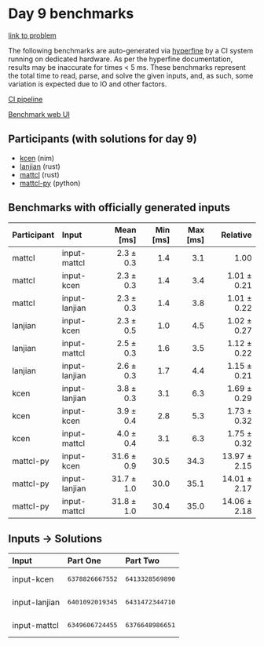 # Day 9 benchmarks

[link to problem](https://adventofcode.com/2024/day/9)

The following benchmarks are auto-generated via
[hyperfine](https://github.com/sharkdp/hyperfine) by a CI system running on
dedicated hardware. As per the hyperfine documentation, results may be
inaccurate for times < 5 ms. These benchmarks represent the total time to read,
parse, and solve the given inputs, and, as such, some variation is expected due
to IO and other factors.

[CI pipeline](http://ci.papercode.net:8080/teams/main/pipelines/aoc2024)

[Benchmark web UI](https://aoc.ancalagon.black)


## Participants (with solutions for day 9)

- [kcen](https://github.com/kcen/aoc2024) (nim)
- [lanjian](https://github.com/lanjian/aoc-2024) (rust)
- [mattcl](https://github.com/mattcl/aoc2024) (rust)
- [mattcl-py](https://github.com/mattcl/aoc2024-py) (python)


## Benchmarks with officially generated inputs

| Participant | Input | Mean [ms] | Min [ms] | Max [ms] | Relative |
|:---|:---|---:|---:|---:|---:|
| mattcl | input-mattcl | 2.3 ± 0.3 | 1.4 | 3.1 | 1.00 |
| mattcl | input-kcen | 2.3 ± 0.3 | 1.4 | 3.4 | 1.01 ± 0.21 |
| mattcl | input-lanjian | 2.3 ± 0.3 | 1.4 | 3.8 | 1.01 ± 0.22 |
| lanjian | input-kcen | 2.3 ± 0.5 | 1.0 | 4.5 | 1.02 ± 0.27 |
| lanjian | input-mattcl | 2.5 ± 0.3 | 1.6 | 3.5 | 1.12 ± 0.22 |
| lanjian | input-lanjian | 2.6 ± 0.3 | 1.7 | 4.4 | 1.15 ± 0.21 |
| kcen | input-lanjian | 3.8 ± 0.3 | 3.1 | 6.3 | 1.69 ± 0.29 |
| kcen | input-kcen | 3.9 ± 0.4 | 2.8 | 5.3 | 1.73 ± 0.32 |
| kcen | input-mattcl | 4.0 ± 0.4 | 3.1 | 6.3 | 1.75 ± 0.32 |
| mattcl-py | input-kcen | 31.6 ± 0.9 | 30.5 | 34.3 | 13.97 ± 2.15 |
| mattcl-py | input-lanjian | 31.7 ± 1.0 | 30.0 | 35.1 | 14.01 ± 2.17 |
| mattcl-py | input-mattcl | 31.8 ± 1.0 | 30.4 | 35.0 | 14.06 ± 2.18 |


## Inputs -> Solutions

| Input | Part One | Part Two |
|:---|:---|:---|
|input-kcen|<pre>6378826667552</pre>|<pre>6413328569890</pre>|
|input-lanjian|<pre>6401092019345</pre>|<pre>6431472344710</pre>|
|input-mattcl|<pre>6349606724455</pre>|<pre>6376648986651</pre>|